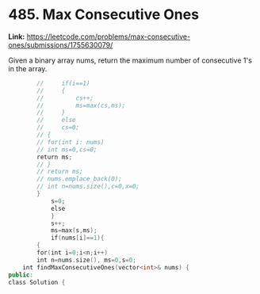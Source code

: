 # 485. Max Consecutive Ones

**Link:** https://leetcode.com/problems/max-consecutive-ones/submissions/1755630079/

Given a binary array nums, return the maximum number of consecutive 1's in the array.

```cpp
        //     if(i==1)
        //     {
        //         cs++;
        //         ms=max(cs,ms);
        //     }
        //     else
        //     cs=0;
        // {
        // for(int i: nums)
        // int ms=0,cs=0;
        return ms;
        // }
        // return ms;
        // nums.emplace_back(0);
        // int n=nums.size(),c=0,x=0;
        }
            s=0;
            else
            }
            s++;
            ms=max(s,ms);
            if(nums[i]==1){
        {
        for(int i=0;i<n;i++)
        int n=nums.size(), ms=0,s=0;
    int findMaxConsecutiveOnes(vector<int>& nums) {
public:
class Solution {
```
